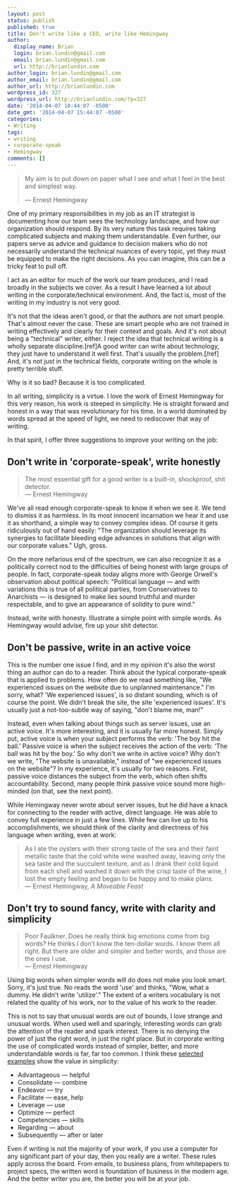 ```yaml
---
layout: post
status: publish
published: true
title: Don't write like a CEO, write like Hemingway
author:
  display_name: Brian
  login: brian.lundin@gmail.com
  email: brian.lundin@gmail.com
  url: http://brianlundin.com
author_login: brian.lundin@gmail.com
author_email: brian.lundin@gmail.com
author_url: http://brianlundin.com
wordpress_id: 327
wordpress_url: http://brianlundin.com/?p=327
date: '2014-04-07 10:44:07 -0500'
date_gmt: '2014-04-07 15:44:07 -0500'
categories:
- Writing
tags:
- writing
- corporate-speak
- Hemingway
comments: []
---
```

<blockquote>My aim is to put down on paper what I see and what I feel in the best and simplest way.</p>
<p>― Ernest Hemingway</p></blockquote>
<p>One of my primary responsibilities in my job as an IT strategist is documenting how our team sees the technology landscape, and how our organization should respond. By its very nature this task requires taking complicated subjects and making them understandable. Even further, our papers serve as advice and guidance to decision makers who do not necessarily understand the technical nuances of every topic, yet they must be equipped to make the right decisions. As you can imagine, this can be a tricky feat to pull off.</p>
<p>I act as an editor for much of the work our team produces, and I read broadly in the subjects we cover. As a result I have learned a lot about writing in the corporate/technical environment. And, the fact is, most of the writing in my industry is not very good.</p>
<p>It's not that the ideas aren't good, or that the authors are not smart people. That's almost never the case. These are smart people who are not trained in writing effectively and clearly for their context and goals. And it's not about being a "technical" writer, either. I reject the idea that technical writing is a wholly separate discipline.[ref]A good writer can write about technology, they just have to understand it well first. That's usually the problem.[/ref] And, it's not just in the technical fields, corporate writing on the whole is pretty terrible stuff.</p>
<p>Why is it so bad? Because it is too complicated.</p>
<p>In all writing, simplicity is a virtue. I love the work of Ernest Hemingway for this very reason, his work is steeped in simplicity. He is straight forward and honest in a way that was revolutionary for his time. In a world dominated by words spread at the speed of light, we need to rediscover that way of writing.</p>
<p>In that spirit, I offer three suggestions to improve your writing on the job:</p>
<h2>Don't write in 'corporate-speak', write honestly</h2>
<blockquote><p>The most essential gift for a good writer is a built-in, shockproof, shit detector.<br />
― Ernest Hemingway</p></blockquote>
<p>We've all read enough corporate-speak to know it when we see it. We tend to dismiss it as harmless. In its most innocent incarnation we hear it and use it as shorthand, a simple way to convey complex ideas. Of course it gets ridiculously out of hand easily: "The organization should leverage its synergies to facilitate bleeding edge advances in solutions that align with our corporate values." Ugh, gross.</p>
<p>On the more nefarious end of the spectrum, we can also recognize it as a politically correct nod to the difficulties of being honest with large groups of people. In fact, corporate-speak today aligns more with George Orwell's observation about political speech: "Political language — and with variations this is true of all political parties, from Conservatives to Anarchists — is designed to make lies sound truthful and murder respectable, and to give an appearance of solidity to pure wind."</p>
<p>Instead, write with honesty. Illustrate a simple point with simple words. As Hemingway would advise, fire up your shit detector.</p>
<h2>Don't be passive, write in an active voice</h2>
<p>This is the number one issue I find, and in my opinion it's also the worst thing an author can do to a reader. Think about the typical corporate-speak that is applied to problems. How often do we read something like, "We experienced issues on the website due to unplanned maintenance." I'm sorry, what? 'We experienced issues', is so distant sounding, which is of course the point. We didn't break the site, the site 'experienced issues'. It's usually just a not-too-subtle way of saying, "don't blame me, man!"</p>
<p>Instead, even when talking about things such as server issues, use an active voice. It's more interesting, and it is usually far more honest. Simply put, active voice is when your subject performs the verb: 'The boy hit the ball.' Passive voice is when the subject receives the action of the verb: 'The ball was hit by the boy.' So why don't we write in active voice? Why don't we write, "The website is unavailable," instead of "we experienced issues on the website"? In my experience, it's usually for two reasons. First, passive voice distances the subject from the verb, which often shifts accountability. Second, many people think passive voice sound more high-minded (on that, see the next point).</p>
<p>While Hemingway never wrote about server issues, but he did have a knack for connecting to the reader with active, direct language. He was able to convey full experience in just a few lines. While few can live up to his accomplishments, we should think of the clarity and directness of his language when writing, even at work:</p>
<blockquote><p>As I ate the oysters with their strong taste of the sea and their faint metallic taste that the cold white wine washed away, leaving only the sea taste and the succulent texture, and as I drank their cold liquid from each shell and washed it down with the crisp taste of the wine, I lost the empty feeling and began to be happy and to make plans.<br />
― Ernest Hemingway, <i>A Moveable Feast</i></p></blockquote>
<h2>Don't try to sound fancy, write with clarity and simplicity</h2>
<blockquote><p>Poor Faulkner. Does he really think big emotions come from big words? He thinks I don’t know the ten-dollar words. I know them all right. But there are older and simpler and better words, and those are the ones I use.<br />
― Ernest Hemingway</p></blockquote>
<p>Using big words when simpler words will do does not make you look smart. Sorry, it's just true. No reads the word 'use' and thinks, "Wow, what a dummy. He didn't write 'utilize'." The extent of a writers vocabulary is not related the quality of his work, nor to the value of his work to the reader.</p>
<p>This is not to say that unusual words are out of bounds, I love strange and unusual words. When used well and sparingly, interesting words can grab the attention of the reader and spark interest. There is no denying the power of just the right word, in just the right place. But in corporate writing the use of complicated words instead of simpler, better, and more understandable words is far, far too common. I think these <a href="http://www.prdaily.com/Main/Articles/24_complex_wordsand_their_simpler_alternatives_8750.aspx">selected examples</a> show the value in simplicity:</p>
<ul>
<li>Advantageous — helpful</li>
<li>Consolidate — combine</li>
<li>Endeavor — try</li>
<li>Facilitate — ease, help</li>
<li>Leverage — use</li>
<li>Optimize — perfect</li>
<li>Competencies — skills</li>
<li>Regarding — about</li>
<li>Subsequently — after or later</li>
</ul>
<p>Even if writing is not the majority of your work, if you use a computer for any significant part of your day, then you really are a writer. These rules apply across the board. From emails, to business plans, from whitepapers to project specs, the written word is foundation of business in the modern age. And the better writer you are, the better you will be at your job.</p>

